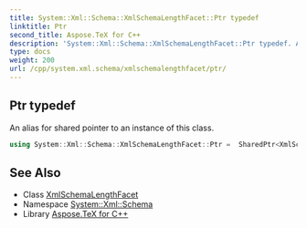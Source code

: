 ```yaml
---
title: System::Xml::Schema::XmlSchemaLengthFacet::Ptr typedef
linktitle: Ptr
second_title: Aspose.TeX for C++
description: 'System::Xml::Schema::XmlSchemaLengthFacet::Ptr typedef. An alias for shared pointer to an instance of this class in C++.'
type: docs
weight: 200
url: /cpp/system.xml.schema/xmlschemalengthfacet/ptr/
---
```

## Ptr typedef


An alias for shared pointer to an instance of this class.

```cpp
using System::Xml::Schema::XmlSchemaLengthFacet::Ptr =  SharedPtr<XmlSchemaLengthFacet>
```

## See Also

* Class [XmlSchemaLengthFacet](../)
* Namespace [System::Xml::Schema](../../)
* Library [Aspose.TeX for C++](../../../)
